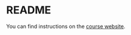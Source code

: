 # README

You can find instructions on the [course website](http://www.cs.grinnell.edu/~curtsinger/teaching/2017S/CSC395/labs/10.transitions.html).